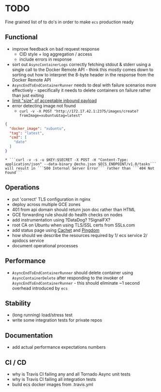 # TODO

Fine grained list of to do's in order to make ```ecs``` production ready

## Functional

* improve feedback on bad request response
  * CID style + log aggregation / access
  * include errors in response
* sort out ```AsyncContainerLogs``` correctly fetching stdout & stderr
  using a single call to the Docker Remote API - think this mostly comes
  down to sorting out how to interpret the 8-byte header in the response
  from the Docker Remote API
* ```AsyncEndToEndContainerRunner``` needs to deal with failure scenarios
  more effectively - specifically it needs to delete containers on failure
  rather than just exiting
* [limit "size" of acceptable inbound payload](http://nginx.org/en/docs/http/ngx_http_core_module.html#client_max_body_size)
* error detecting image not found
    * ```curl -v -X POST "http://172.17.42.1:2375/images/create?fromImage=xubuntu&tag=latest"```
```json
{
  "docker_image": "xubuntu",
  "tag": "latest",
  "cmd": [
    "date"
  ]
}
```
    * ```curl -v -s -u $KEY:$SECRET -X POST -H "Content-Type: application/json" --data-binary @echo.json $ECS_ENDPOINT/v1.0/tasks``` will result in ```500 Internal Server Error``` rather than ```404 Not Found```

## Operations

* put 'correct' TLS configuration in nginx
* deploy across multiple GCE zones
* 401 from api domain should return json doc rather than HTML
* GCE forwarding rule should do health checks on nodes
* add instrumentation using ?DataDog? ?SignalFX?
* root CA on Ubuntu when using TLS/SSL certs from SSLs.com
* add status page using [Cachet](https://docs.cachethq.io/docs/get-started-with-docker)
and [Pingdom](https://www.pingdom.com/)
* how should we describe the resources required by 1/ ecs service 2/ apidocs service
* document operational processes 

## Performance

* ```AsyncEndToEndContainerRunner``` should delete container using ```AsyncContainerDelete```
  after responding to the invoker of ```AsyncEndToEndContainerRunner``` - this should eliminate
  ~1 second overhead introduced by ```ecs```

## Stability

* (long running) load/stress test
* write some integration tests for private repos

## Documentation

* add actual performance expectations numbers

## CI / CD

* why is Travis CI failing any and all Tornado Async unit tests
* why is Travis CI failing all integration tests
* build ecs docker images from .travis.yml
